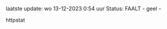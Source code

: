 laatste update: 
wo 13-12-2023  0:54   uur 
Status: FAALT - geel - 
<div class="service Y">httpstat</div>
